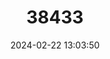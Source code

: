 ---
title: "38433"
category: "Balaka longirostris"
draft: false
date: 2024-02-22 13:03:50
languages:
  Fijian: ["Mbalaka", "Niuniu"]
---